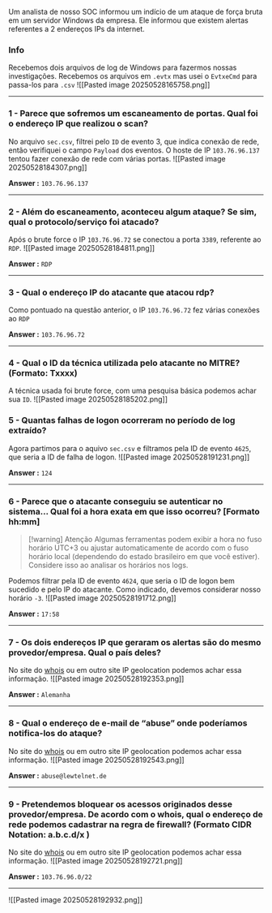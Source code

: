 Um analista de nosso SOC informou um indício de um ataque de força bruta em um servidor Windows da empresa. Ele informou que existem alertas referentes a 2 endereços IPs da internet.
### Info
Recebemos dois arquivos de log de Windows para fazermos nossas investigações. Recebemos os arquivos em `.evtx` mas usei o `EvtxeCmd` para passa-los para `.csv`
![[Pasted image 20250528165758.png]]
***
### 1 - Parece que sofremos um escaneamento de portas. Qual foi o endereço IP que realizou o scan?
No arquivo `sec.csv`, filtrei pelo `ID` de evento 3, que indica conexão de rede, então verifiquei o campo `Payload` dos eventos. O hoste de IP `103.76.96.137` tentou fazer conexão de rede com várias portas.
![[Pasted image 20250528184307.png]]

**Answer :** `103.76.96.137`
***
### 2 - Além do escaneamento, aconteceu algum ataque? Se sim, qual o protocolo/serviço foi atacado?
Após o brute force o IP `103.76.96.72` se conectou a porta `3389`, referente ao `RDP`.
![[Pasted image 20250528184811.png]]

**Answer :** `RDP`
***
### 3 - Qual o endereço IP do atacante que atacou rdp?
Como pontuado na questão anterior, o IP `103.76.96.72` fez várias conexões ao `RDP`

**Answer :**  `103.76.96.72`
***
### 4 - Qual o ID da técnica utilizada pelo atacante no MITRE? (Formato: Txxxx)
A técnica usada foi brute force, com uma pesquisa básica podemos achar sua `ID`.
![[Pasted image 20250528185202.png]]
### 5 - Quantas falhas de logon ocorreram no período de log extraído?
Agora partimos para o aquivo `sec.csv` e filtramos pela ID de evento `4625`, que seria a ID de falha de logon.
![[Pasted image 20250528191231.png]]

**Answer :** `124`
***
### 6 - Parece que o atacante conseguiu se autenticar no sistema… Qual foi a hora exata em que isso ocorreu? \[Formato hh:mm]

> [!warning] Atenção
> Algumas ferramentas podem exibir a hora no fuso horário UTC+3 ou ajustar automaticamente de acordo com o fuso horário local (dependendo do estado brasileiro em que você estiver). Considere isso ao analisar os horários nos logs.

Podemos filtrar pela ID de evento `4624`, que seria o ID de logon bem sucedido e pelo IP do atacante. Como indicado, devemos considerar nosso horário `-3`.
![[Pasted image 20250528191712.png]]

**Answer :** `17:58`
***
### 7 - Os dois endereços IP que geraram os alertas são do mesmo provedor/empresa. Qual o país deles?
No site do [whois](www.whois.com/whois/103.76.96.72) ou em outro site IP geolocation podemos achar essa informação.
![[Pasted image 20250528192353.png]]

**Answer :** `Alemanha`
***
### 8 - Qual o endereço de e-mail de “abuse” onde poderíamos notifica-los do ataque?
No site do [whois](www.whois.com/whois/103.76.96.72) ou em outro site IP geolocation podemos achar essa informação.
![[Pasted image 20250528192543.png]]

**Answer :** `abuse@lewtelnet.de`
***
### 9 - Pretendemos bloquear os acessos originados desse provedor/empresa. De acordo com o whois, qual o endereço de rede podemos cadastrar na regra de firewall? (Formato CIDR Notation: a.b.c.d/x )
No site do [whois](www.whois.com/whois/103.76.96.72) ou em outro site IP geolocation podemos achar essa informação.
![[Pasted image 20250528192721.png]]

**Answer :** `103.76.96.0/22`
***
![[Pasted image 20250528192932.png]]
